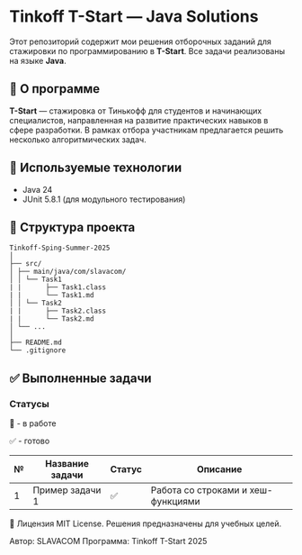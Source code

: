 # Tinkoff T-Start — Java Solutions

Этот репозиторий содержит мои решения отборочных заданий для стажировки по программированию в **T-Start**. Все задачи реализованы на языке **Java**.

## 📌 О программе

**T-Start** — стажировка от Тинькофф для студентов и начинающих специалистов, направленная на развитие практических навыков в сфере разработки. В рамках отбора участникам предлагается решить несколько алгоритмических задач.

## 🧰 Используемые технологии

- Java 24
- JUnit 5.8.1 (для модульного тестирования)

## 📁 Структура проекта

```plaintext
Tinkoff-Sping-Summer-2025
│
├── src/
│ ├── main/java/com/slavacom/
│ │ └── Task1
| |      ├── Task1.class
| |      └── Task1.md
│ │ └── Task2
| |      ├── Task2.class
| |      └── Task2.md
│ └── ...
│
├── README.md
└── .gitignore
```

## ✅ Выполненные задачи
### Статусы
🚧 - в работе

✅ - готово

| № | Название задачи       | Статус | Описание                            |
|---|------------------------|--------|-------------------------------------|
| 1 | Пример задачи 1        | ✅     | Работа со строками и хеш-функциями |

📄 Лицензия
MIT License. Решения предназначены для учебных целей.

Автор: SLAVACOM
Программа: Tinkoff T-Start 2025

